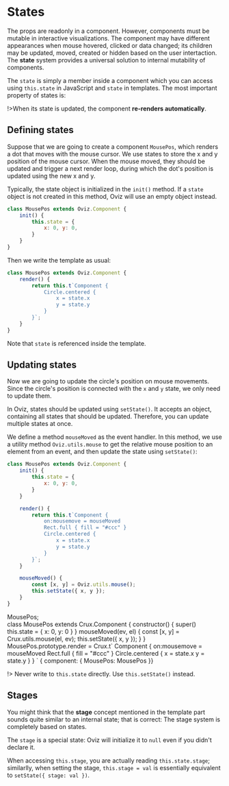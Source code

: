 # States

The props are readonly in a component. However, components must be mutable in interactive visualizations.
The component may have different appearances when mouse hovered, clicked or data changed;
its children may be updated, moved, created or hidden based on the user intertaction.
The **state** system provides a universal solution to internal mutability of components.

The `state` is simply a member inside a component which you can access using `this.state` in JavaScript and `state` in templates.
The most important property of states is:

!>When its state is updated, the component **re-renders automatically**.

## Defining states

Suppose that we are going to create a component `MousePos`, which renders a dot that moves with the mouse cursor.
We use states to store the x and y position of the mouse cursor. When the mouse moved, they should be updated and trigger a next render loop, during which the dot's position is updated using the new x and y.

Typically, the state object is initialized in the `init()` method. If a `state` object is not created in this method, Oviz will use an empty object instead.

```js
class MousePos extends Oviz.Component {
    init() {
        this.state = {
            x: 0, y: 0,
        }
    }
}
```

Then we write the template as usual:

```js
class MousePos extends Oviz.Component {
    render() {
        return this.t`Component {
            Circle.centered {
                x = state.x
                y = state.y
            }
        }`;
    }
}
```

Note that `state` is referenced inside the template.

## Updating states

Now we are going to update the circle's position on mouse movements. Since the circle's position is connected with the `x` and `y` state,
we only need to update them. 

In Oviz, states should be updated using `setState()`. It accepts an object, containing all states that should be updated. Therefore, you can update multiple states at once.

We define a method `mouseMoved` as the event handler. 
In this method, we use a utility method `Oviz.utils.mouse` to get the relative mouse position to an element from an event,
and then update the state using `setState()`:

```js
class MousePos extends Oviz.Component {
    init() {
        this.state = {
            x: 0, y: 0,
        }
    }

    render() {
        return this.t`Component {
            on:mousemove = mouseMoved
            Rect.full { fill = "#ccc" }
            Circle.centered {
                x = state.x
                y = state.y
            }
        }`;
    }

    mouseMoved() {
        const [x, y] = Oviz.utils.mouse();
        this.setState({ x, y });
    }
}
```

<div class="demo" data-height="200">
MousePos;
</div>
<div class="bvd-code">
class MousePos extends Crux.Component {
    constructor() {
        super()
        this.state = { x: 0, y: 0 }
    }
    mouseMoved(ev, el) {
        const [x, y] = Crux.utils.mouse(el, ev);
        this.setState({ x, y });
    }
}
MousePos.prototype.render = Crux.t`
Component {
    on:mousemove = mouseMoved
    Rect.full { fill = "#ccc" }
    Circle.centered {
        x = state.x
        y = state.y
    }
}
`
{ component: { MousePos: MousePos }}
</div>

!> Never write to `this.state` directly. Use `this.setState()` instead.

## Stages

You might think that the **stage** concept mentioned in the template part sounds quite similar to an internal state; that is correct: The stage system is completely based on states.

The `stage` is a special state: Oviz will initialize it to `null` even if you didn't declare it.

When accessing `this.stage`, you are actually reading `this.state.stage`; similarlly, when setting the stage, `this.stage = val` is essentially equivalent to `setState({ stage: val })`.